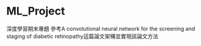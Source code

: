 # ML_Project
深度學習期末專題
參考A convolutional neural network for the screening and staging of diabetic retinopathy這篇論文架構並實現該論文方法
